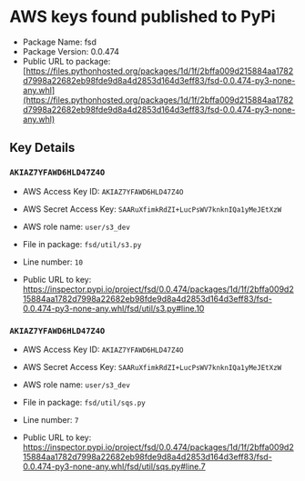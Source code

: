 # AWS keys found published to PyPi

* Package Name: fsd
* Package Version: 0.0.474
* Public URL to package: [https://files.pythonhosted.org/packages/1d/1f/2bffa009d215884aa1782d7998a22682eb98fde9d8a4d2853d164d3eff83/fsd-0.0.474-py3-none-any.whl](https://files.pythonhosted.org/packages/1d/1f/2bffa009d215884aa1782d7998a22682eb98fde9d8a4d2853d164d3eff83/fsd-0.0.474-py3-none-any.whl)

## Key Details

### `AKIAZ7YFAWD6HLD47Z4O`

* AWS Access Key ID: `AKIAZ7YFAWD6HLD47Z4O`
* AWS Secret Access Key: `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` 
* AWS role name: `user/s3_dev`
* File in package: `fsd/util/s3.py`
* Line number: `10`

* Public URL to key: https://inspector.pypi.io/project/fsd/0.0.474/packages/1d/1f/2bffa009d215884aa1782d7998a22682eb98fde9d8a4d2853d164d3eff83/fsd-0.0.474-py3-none-any.whl/fsd/util/s3.py#line.10



### `AKIAZ7YFAWD6HLD47Z4O`

* AWS Access Key ID: `AKIAZ7YFAWD6HLD47Z4O`
* AWS Secret Access Key: `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` 
* AWS role name: `user/s3_dev`
* File in package: `fsd/util/sqs.py`
* Line number: `7`

* Public URL to key: https://inspector.pypi.io/project/fsd/0.0.474/packages/1d/1f/2bffa009d215884aa1782d7998a22682eb98fde9d8a4d2853d164d3eff83/fsd-0.0.474-py3-none-any.whl/fsd/util/sqs.py#line.7


